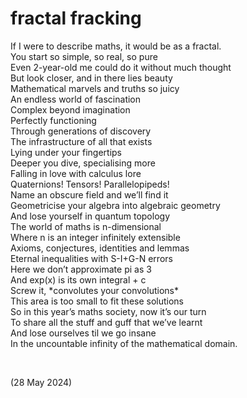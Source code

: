 # fractal fracking
<!-- #SQUARK live!
| dest = poetry/fracking
| style = poetry 
| index = poetry
| shard = #INDEX / nerdy / maths
| date = 2024 May 28
-->

If I were to describe maths, it would be as a fractal.  
You start so simple, so real, so pure  
Even 2-year-old me could do it without much thought  
But look closer, and in there lies beauty  
Mathematical marvels and truths so juicy  
An endless world of fascination  
Complex beyond imagination  
Perfectly functioning  
Through generations of discovery  
The infrastructure of all that exists  
Lying under your fingertips  
Deeper you dive, specialising more  
Falling in love with calculus lore  
Quaternions! Tensors! Parallelopipeds!  
Name an obscure field and we’ll find it  
Geometricise your algebra into algebraic geometry  
And lose yourself in quantum topology  
The world of maths is n-dimensional  
Where n is an integer infinitely extensible  
Axioms, conjectures, identities and lemmas  
Eternal inequalities with S-I+G-N errors  
Here we don’t approximate pi as 3  
And exp(x) is its own integral + c  
Screw it, \*convolutes your convolutions*  
This area is too small to fit these solutions  
So in this year’s maths society, now it’s our turn  
To share all the stuff and guff that we’ve learnt  
And lose ourselves til we go insane  
In the uncountable infinity of the mathematical domain.  


<br>


(28 May 2024)
